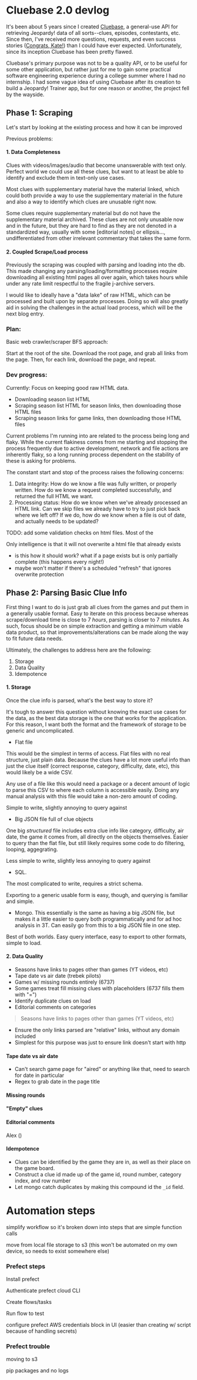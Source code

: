 # Cluebase 2.0 devlog

It's been about 5 years since I created [Cluebase](cluebase.luke.lav.in), a general-use API for retrieving Jeopardy! data of all sorts--clues, episodes, contestants, etc. Since then, I've received more questions, requests, and even success stories ([Congrats, Kate!](https://www.youtube.com/watch?v=AKN-SKdbYWo)) than I could have ever expected. Unfortunately, since its inception Cluebase has been pretty flawed.

Cluebase's primary purpose was not to be a quality API, or to be useful for some other application, but rather just for me to gain some practical software engineering experience during a college summer where I had no internship. I had some vague idea of using Cluebase after its creation to build a Jeopardy! Trainer app, but for one reason or another, the project fell by the wayside.

## Phase 1: Scraping

Let's start by looking at the existing process and how it can be improved

Previous problems:

#### 1. Data Completeness  

Clues with videos/images/audio that become unanswerable with text only. Perfect world we could use all these clues, but want to at least be able to identify and exclude them in text-only use cases.

Most clues with supplementary material have the material linked, which could both provide a way to use the supplementary material in the future and also a way to identify which clues are unusable right now.

Some clues require supplementary material but do not have the supplementary material archived. These clues are not only unusable now and in the future, but they are hard to find as they are not denoted in a standardized way, usually with some [editorial notes] or ellipsis..., undifferentiated from other irrelevant commentary that takes the same form.

#### 2. Coupled Scrape/Load process

Previously the scraping was coupled with parsing and loading into the db. This made changing any parsing/loading/formatting processes require downloading all existing html pages all over again, which takes hours while under any rate limit respectful to the fragile j-archive servers. 

I would like to ideally have a "data lake" of raw HTML, which can be processed and built upon by separate processes. Doing so will also greatly aid in solving the challenges in the actual load process, which will be the next blog entry.


### Plan:

Basic web crawler/scraper BFS approach:

Start at the root of the site. Download the root page, and grab all links from the page. Then, for each link, download the page, and repeat.



### Dev progress:

Currently: Focus on keeping good raw HTML data.

- Downloading season list HTML
- Scraping season list HTML for season links, then downloading those HTML files
- Scraping season links for game links, then downloading those HTML files

Current problems I'm running into are related to the process being long and flaky. While the current flakiness comes from me starting and stopping the process frequently due to active development, network and file actions are inherently flaky, so a long running process dependent on the stability of these is asking for problems. 

The constant start and stop of the process raises the following concerns:

1. Data integrity: How do we know a file was fully written, or properly written. How do we know a request completed successfully, and returned the full HTML we want.
2. Processing status: How do we know when we've already processed an HTML link. Can we skip files we already have to try to just pick back where we left off? If we do, how do we know when a file is out of date, and actually needs to be updated?

TODO: add some validation checks on html files. Most of the 

Only intelligence is that it will not overwrite a html file that already exists
 - is this how it should work? what if a page exists but is only partially complete (this happens every night!)
 - maybe won't matter if there's a scheduled "refresh" that ignores overwrite protection


## Phase 2: Parsing Basic Clue Info

First thing I want to do is just grab all clues from the games and put them in a generally usable format. Easy to iterate on this process because whereas scrape/download time is close to 7 *hours*, parsing is closer to 7 *minutes*. As such, focus should be on simple extraction and getting a minimum viable data product, so that improvements/alterations can be made along the way to fit future data needs.

Ultimately, the challenges to address here are the following:

1. Storage
2. Data Quality
3. Idempotence

#### 1. Storage

Once the clue info is parsed, what's the best way to store it? 

It's tough to answer this question without knowing the exact use cases for the data, as the best data storage is the one that works for the application. For this reason, I want both the format and the framework of storage to be generic and uncomplicated.

- Flat file
 
This would be the simplest in terms of access. Flat files with no real structure, just plain data. Because the clues have a lot more useful info than just the clue itself (correct response, category, difficulty, date, etc), this would likely be a wide CSV. 

Any use of a file like this would need a package or a decent amount of logic to parse this CSV to where each column is accessible easily. Doing any manual analysis with this file would take a non-zero amount of coding.

Simple to write, slightly annoying to query against

- Big JSON file full of clue objects

One big *structured* file includes extra clue info like category, difficulty, air date, the game it comes from, all directly on the objects themselves. Easier to query than the flat file, but still likely requires some code to do filtering, looping, aggegrating.

Less simple to write, slightly less annoying to query against

- SQL.

The most complicated to write, requires a strict schema. 

Exporting to a generic usable form is easy, though, and querying is familiar and simple.

- Mongo. This essentially is the same as having a big JSON file, but makes it a little easier to query both programmatically and for ad hoc analysis in 3T. Can easily go from this to a big JSON file in one step.

Best of both worlds. Easy query interface, easy to export to other formats, simple to load.

#### 2. Data Quality
- Seasons have links to pages other than games (YT videos, etc)
- Tape date vs air date (trebek pilots)
- Games w/ missing rounds entirely (6737)
- Some games treat fill missing clues with placeholders (6737 fills them with "=")
- Identify duplicate clues on load
- Editorial comments on categories

> Seasons have links to pages other than games (YT videos, etc)
- Ensure the only links parsed are "relative" links, without any domain included
- Simplest for this purpose was just to ensure link doesn't start with http

#### Tape date vs air date

- Can't search game page for "aired" or anything like that, need to search for date in particular
- Regex to grab date in the page title

#### Missing rounds

#### "Empty" clues

#### Editorial comments
Alex ()

#### Idempotence

- Clues can be identified by the game they are in, as well as their place on the game board.
- Construct a clue id made up of the game id, round number, category index, and row number
- Let mongo catch duplicates by making this compound id the `_id` field.


# Automation steps

simplify workflow so it's broken down into steps that are simple function calls

move from local file storage to s3 (this won't be automated on my own device, so needs to exist somewhere else)

### Prefect steps

Install prefect

Authenticate prefect cloud CLI

Create flows/tasks

Run flow to test

configure prefect AWS credentials block in UI (easier than creating w/ script because of handling secrets)

### Prefect trouble

moving to s3

pip packages and no logs


